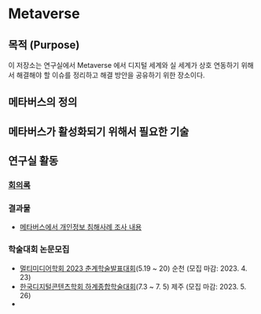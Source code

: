# Metaverse

## 목적 (Purpose)

이 저장소는 연구실에서 Metaverse 에서 디지털 세계와 실 세계가 상호 연동하기 위해서 해결해야 할 이슈를 정리하고 해결 방안을 공유하기 위한 장소이다. 


## 메타버스의 정의 


## 메타버스가 활성화되기 위해서 필요한 기술 







## 연구실 활동

### [회의록](./Minutes)
### 결과물
  - [메타버스에서 개인정보 침해사례 조사 내용](https://docs.google.com/document/d/1FtaDOSNipZrlZeQ_qHBKHMWPLWNNYQ1Zc5YdtcQ2_VA/edit)
### 학술대회 논문모집
* [멀티미디어학회 2023 춘계학술발표대회](http://kmms.or.kr/34)(5.19 ~ 20) 순천 (모집 마감: 2023. 4. 23) 
* [한국디지털콘텐츠학회 하계종합학술대회](https://dcs.or.kr/index.php)(7.3 ~ 7. 5) 제주 (모집 마감: 2023. 5. 26)
*
